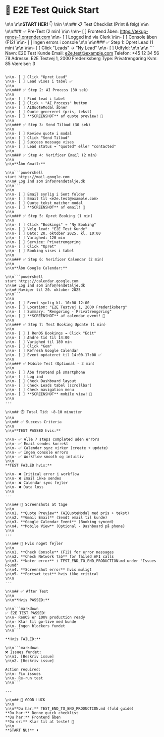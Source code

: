 # 🚀 E2E Test Quick Start\n\n\n\n**START HER!** 👇\n\n\n\n## 📋 Test Checklist (Print & følg)\n\n\n\n### ✅ Pre-Test (2 min)\n\n\n\n- [ ] Frontend åben: <https://tekup-renos-1.onrender.com>\n\n- [ ] Logged ind via Clerk\n\n- [ ] Console åben (F12)\n\n- [ ] Ingen errors i console\n\n\n\n### ✅ Step 1: Opret Lead (1 min)\n\n\n\n- [ ] Click "Leads" → "Ny Lead"\n\n- [ ] Udfyld:\n\n\n\n  ```  Navn: E2E Test Kunde  Email: <e2e.test@example.com>  Telefon: +45 12 34 56 78  Adresse: E2E Testvej 1, 2000 Frederiksberg  Type: Privatrengøring  Kvm: 85  Værelser: 3  ```\n\n- [ ] Click "Opret Lead"\n\n- [ ] Lead vises i tabel ✅\n\n\n\n### ✅ Step 2: AI Process (30 sek)\n\n\n\n- [ ] Find lead i tabel\n\n- [ ] Click ⚡ "AI Process" button\n\n- [ ] AIQuoteModal åbner\n\n- [ ] Quote genereret (pris, tekst)\n\n- [ ] **SCREENSHOT** af quote preview! 📸\n\n\n\n### ✅ Step 3: Send Tilbud (30 sek)\n\n\n\n- [ ] Review quote i modal\n\n- [ ] Click "Send Tilbud"\n\n- [ ] Success message vises\n\n- [ ] Lead status → "quoted" eller "contacted"\n\n\n\n### ✅ Step 4: Verificer Email (2 min)\n\n\n\n**Åbn Gmail:**\n\n```powershellstart https://mail.google.com\n\n# Log ind som info@rendetalje.dk\n\n```\n\n\n\n- [ ] Email synlig i Sent folder\n\n- [ ] Email til <e2e.test@example.com>\n\n- [ ] Quote tekst matcher modal\n\n- [ ] **SCREENSHOT** af email! 📸\n\n\n\n### ✅ Step 5: Opret Booking (1 min)\n\n\n\n- [ ] Click "Bookings" → "Ny Booking"\n\n- [ ] Vælg lead: "E2E Test Kunde"\n\n- [ ] Dato: 20. oktober 2025, kl. 10:00\n\n- [ ] Varighed: 120 min\n\n- [ ] Service: Privatrengøring\n\n- [ ] Click "Opret"\n\n- [ ] Booking vises i tabel\n\n\n\n### ✅ Step 6: Verificer Calendar (2 min)\n\n\n\n**Åbn Google Calendar:**\n\n```powershellstart https://calendar.google.com\n\n# Log ind som info@rendetalje.dk\n\n# Naviger til 20. oktober 2025\n\n```\n\n\n\n- [ ] Event synlig kl. 10:00-12:00\n\n- [ ] Location: "E2E Testvej 1, 2000 Frederiksberg"\n\n- [ ] Summary: "Rengøring - Privatrengøring"\n\n- [ ] **SCREENSHOT** af calendar event! 📸\n\n\n\n### ✅ Step 7: Test Booking Update (1 min)\n\n\n\n- [ ] I RenOS Bookings → Click "Edit"\n\n- [ ] Ændre tid til 14:00\n\n- [ ] Varighed til 180 min\n\n- [ ] Click "Gem"\n\n- [ ] Refresh Google Calendar\n\n- [ ] Event opdateret til 14:00-17:00 ✅\n\n\n\n### ✅ Mobile Test (Optional - 3 min)\n\n\n\n- [ ] Åbn frontend på smartphone\n\n- [ ] Log ind\n\n- [ ] Check Dashboard layout\n\n- [ ] Check Leads tabel (scrollbar)\n\n- [ ] Check navigation menu\n\n- [ ] **SCREENSHOT** mobile view! 📸\n\n---\n\n## ⏱️ Total Tid: ~8-10 minutter\n\n\n\n## ✅ Success Criteria\n\n\n\n**TEST PASSED hvis:**\n\n- ✅ Alle 7 steps completed uden errors\n\n- ✅ Email sendes korrekt\n\n- ✅ Calendar sync virker (create + update)\n\n- ✅ Ingen console errors\n\n- ✅ Workflow smooth og intuitiv\n\n**TEST FAILED hvis:**\n\n- ❌ Critical error i workflow\n\n- ❌ Email ikke sendes\n\n- ❌ Calendar sync fejler\n\n- ❌ Data loss\n\n---\n\n## 📸 Screenshots at tage\n\n\n\n1. **Quote Preview** (AIQuoteModal med pris + tekst)\n\n2. **Gmail Email** (Sendt email til kunde)\n\n3. **Google Calendar Event** (Booking synced)\n\n4. **Mobile View** (Optional - Dashboard på phone)\n\n---\n\n## 🐛 Hvis noget fejler\n\n\n\n1. **Check Console** (F12) for error messages\n\n2. **Check Network Tab** for failed API calls\n\n3. **Noter error** i TEST_END_TO_END_PRODUCTION.md under "Issues Found"\n\n4. **Screenshot error** hvis muligt\n\n5. **Fortsæt test** hvis ikke critical\n\n---\n\n## ✅ After Test\n\n\n\n**Hvis PASSED:**\n\n```markdown✅ E2E TEST PASSED!\n\n- RenOS er 100% production ready\n\n- Klar til go-live med kunde\n\n- Ingen blockers fundet\n\n```**Hvis FAILED:**\n\n```markdown❌ Issues fundet:\n\n1. [Beskriv issue]\n\n2. [Beskriv issue]Action required:\n\n- Fix issues\n\n- Re-run test\n\n```---\n\n## 🚀 GOOD LUCK\n\n\n\n**Du har:** TEST_END_TO_END_PRODUCTION.md (fuld guide)  **Du har:** Denne quick checklist  **Du har:** Frontend åben  **Du er:** Klar til at teste! 🎯\n\n**START NU!** ⬇️